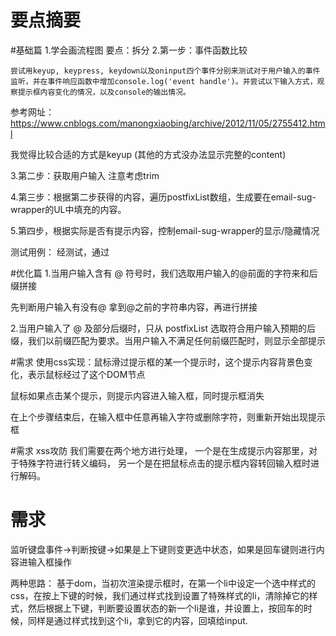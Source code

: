 # 要点摘要

#基础篇
1.学会画流程图
要点：拆分
2.第一步：事件函数比较

```
尝试用keyup, keypress, keydown以及oninput四个事件分别来测试对于用户输入的事件监听，并在事件响应函数中增加console.log('event handle')。并尝试以下输入方式，观察提示框内容变化的情况，以及console的输出情况。

```
参考网址：https://www.cnblogs.com/manongxiaobing/archive/2012/11/05/2755412.html

我觉得比较合适的方式是keyup
(其他的方式没办法显示完整的content)

3.第二步：获取用户输入
注意考虑trim

4.第三步：根据第二步获得的内容，遍历postfixList数组，生成要在email-sug-wrapper的UL中填充的内容。

5.第四步，根据实际是否有提示内容，控制email-sug-wrapper的显示/隐藏情况

测试用例：
经测试，通过

#优化篇
1.当用户输入含有 @ 符号时，我们选取用户输入的@前面的字符来和后缀拼接

先判断用户输入有没有@
拿到@之前的字符串内容，再进行拼接

2.当用户输入了 @ 及部分后缀时，只从 postfixList 选取符合用户输入预期的后缀，我们以前缀匹配为要求。当用户输入不满足任何前缀匹配时，则显示全部提示

#需求
使用css实现：鼠标滑过提示框的某一个提示时，这个提示内容背景色变化，表示鼠标经过了这个DOM节点

鼠标如果点击某个提示，则提示内容进入输入框，同时提示框消失

在上个步骤结束后，在输入框中任意再输入字符或删除字符，则重新开始出现提示框

#需求
xss攻防
我们需要在两个地方进行处理，
一个是在生成提示内容那里，对于特殊字符进行转义编码，
另一个是在把鼠标点击的提示框内容转回输入框时进行解码。
# 需求
监听键盘事件->判断按键->如果是上下键则变更选中状态，如果是回车键则进行内容进输入框操作

两种思路：
基于dom，当初次渲染提示框时，在第一个li中设定一个选中样式的css，在按上下键的时候，我们通过样式找到设置了特殊样式的li，清除掉它的样式，然后根据上下键，判断要设置状态的新一个li是谁，并设置上，按回车的时候，同样是通过样式找到这个li，拿到它的内容，回填给input.



